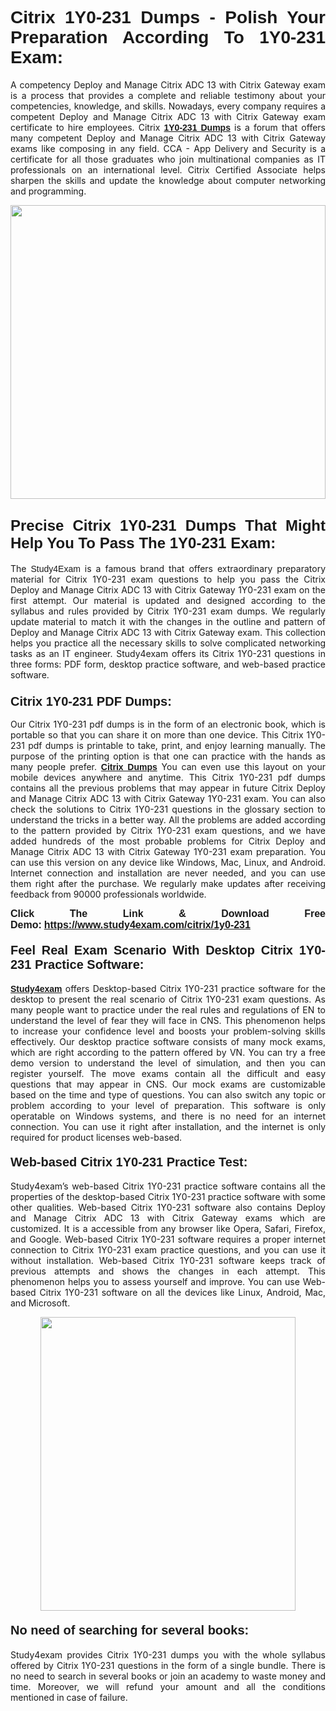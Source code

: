 <h1 style="text-align: justify;"><strong><span style="font-family:Lucida Sans Unicode,Lucida Grande,sans-serif;">Citrix 1Y0-231 Dumps - Polish Your Preparation According To 1Y0-231 Exam:</span></strong></h1>

<p style="text-align: justify;">A competency Deploy and Manage Citrix ADC 13 with Citrix Gateway exam is a process that provides a complete and reliable testimony about your competencies, knowledge, and skills. Nowadays, every company requires a competent Deploy and Manage Citrix ADC 13 with Citrix Gateway exam certificate to hire employees. Citrix <a href="https://www.study4exam.com/citrix/1y0-231-valid-dumps"><span style="font-family:Verdana,Geneva,sans-serif;"><strong>1Y0-231 Dumps</strong></span></a> is a forum that offers many competent Deploy and Manage Citrix ADC 13 with Citrix Gateway exams like composing in any field. CCA - App Delivery and Security is a certificate for all those graduates who join multinational companies as IT professionals on an international level. Citrix Certified Associate helps sharpen the skills and update the knowledge about computer networking and programming.</p>

<p style="text-align: justify;"><a href="https://www.study4exam.com/citrix/1y0-231"><img alt="" src="https://www.thequestionanswers.com/wp-content/uploads/2022/06/S4E-Cert-Exams-Questions-Banner.webp" style="width: 100%; height: 470px;" /></a></p>

<h2 style="text-align: justify;"><span style="font-family:Lucida Sans Unicode,Lucida Grande,sans-serif;"><strong><span style="font-size:24px;">Precise Citrix 1Y0-231 Dumps That Might Help You To Pass The 1Y0-231 Exam:</span></strong></span></h2>

<p style="text-align: justify;">The <span style="font-family:Lucida Sans Unicode,Lucida Grande,sans-serif;">Study4Exam</span> is a famous brand that offers extraordinary preparatory material for Citrix 1Y0-231 exam questions to help you pass the Citrix Deploy and Manage Citrix ADC 13 with Citrix Gateway 1Y0-231 exam on the first attempt. Our material is updated and designed according to the syllabus and rules provided by Citrix 1Y0-231 exam dumps. We regularly update material to match it with the changes in the outline and pattern of Deploy and Manage Citrix ADC 13 with Citrix Gateway exam. This collection helps you practice all the necessary skills to solve complicated networking tasks as an IT engineer. Study4exam offers its Citrix 1Y0-231 questions in three forms: PDF form, desktop practice software, and web-based practice software. </p>

<h3 style="text-align: justify;"><strong><span style="font-size:20px;"><span style="font-family:Lucida Sans Unicode,Lucida Grande,sans-serif;">Citrix 1Y0-231 PDF Dumps:</span></span></strong></h3>

<p style="text-align: justify;">Our Citrix 1Y0-231 pdf dumps is in the form of an electronic book, which is portable so that you can share it on more than one device. This Citrix 1Y0-231 pdf dumps is printable to take, print, and enjoy learning manually. The purpose of the printing option is that one can practice with the hands as many people prefer. <a href="https://www.study4exam.com/citrix-exams"><span style="font-family:Lucida Sans Unicode,Lucida Grande,sans-serif;"><strong>Citrix Dumps</strong></span></a> You can even use this layout on your mobile devices anywhere and anytime. This Citrix 1Y0-231 pdf dumps contains all the previous problems that may appear in future Citrix Deploy and Manage Citrix ADC 13 with Citrix Gateway 1Y0-231 exam. You can also check the solutions to Citrix 1Y0-231 questions in the glossary section to understand the tricks in a better way. All the problems are added according to the pattern provided by Citrix 1Y0-231 exam questions, and we have added hundreds of the most probable problems for Citrix Deploy and Manage Citrix ADC 13 with Citrix Gateway 1Y0-231 exam preparation. You can use this version on any device like Windows, Mac, Linux, and Android. Internet connection and installation are never needed, and you can use them right after the purchase. We regularly make updates after receiving feedback from 90000 professionals worldwide.</p>

<p style="text-align: justify;"><span style="font-family:Lucida Sans Unicode,Lucida Grande,sans-serif;"><strong><span style="font-size:16px;">Click The Link & Download Free Demo:</span></strong></span> <strong><span style="font-family:Lucida Sans Unicode,Lucida Grande,sans-serif;"><span style="font-size:16px;"><a href="https://www.study4exam.com/citrix/1y0-231">https://www.study4exam.com/citrix/1y0-231</a></span></span></strong></p>

<h4 style="text-align: justify;"><strong><span style="font-family:Lucida Sans Unicode,Lucida Grande,sans-serif;"><span style="font-size:20px;">Feel Real Exam Scenario With Desktop Citrix 1Y0-231 Practice Software:</span></span></strong></h4>

<p style="text-align: justify;"><a href="https://www.study4exam.com/"><span style="font-family:Verdana,Geneva,sans-serif;"><strong>Study4exam</strong></span></a> offers Desktop-based Citrix 1Y0-231 practice software for the desktop to present the real scenario of Citrix 1Y0-231 exam questions. As many people want to practice under the real rules and regulations of EN to understand the level of fear they will face in CNS. This phenomenon helps to increase your confidence level and boosts your problem-solving skills effectively. Our desktop practice software consists of many mock exams, which are right according to the pattern offered by VN. You can try a free demo version to understand the level of simulation, and then you can register yourself. The move exams contain all the difficult and easy questions that may appear in CNS. Our mock exams are customizable based on the time and type of questions. You can also switch any topic or problem according to your level of preparation. This software is only operatable on Windows systems, and there is no need for an internet connection. You can use it right after installation, and the internet is only required for product licenses web-based. </p>

<h4 style="text-align: justify;"><span style="font-family:Lucida Sans Unicode,Lucida Grande,sans-serif;"><strong><span style="font-size:20px;">Web-based Citrix 1Y0-231 Practice Test:</span></strong></span></h4>

<p style="text-align: justify;">Study4exam’s web-based Citrix 1Y0-231 practice software contains all the properties of the desktop-based Citrix 1Y0-231 practice software with some other qualities. Web-based Citrix 1Y0-231 software also contains Deploy and Manage Citrix ADC 13 with Citrix Gateway exams which are customized. It is a accessible from any browser like Opera, Safari, Firefox, and Google. Web-based Citrix 1Y0-231 software requires a proper internet connection to Citrix 1Y0-231 exam practice questions, and you can use it without installation. Web-based Citrix 1Y0-231 software keeps track of previous attempts and shows the changes in each attempt. This phenomenon helps you to assess yourself and improve. You can use Web-based Citrix 1Y0-231 software on all the devices like Linux, Android, Mac, and Microsoft.</p>

<p style="text-align: center;"><a href="https://www.study4exam.com/citrix/1y0-231"><img alt="" src="https://www.thequestionanswers.com/wp-content/uploads/2022/06/S4E-Cert-Exams-Questions-Discount-Banner.webp" style="width: 90%; height: 470px;" /></a></p>

<h4 style="text-align: justify;"><span style="font-family:Lucida Sans Unicode,Lucida Grande,sans-serif;"><strong><span style="font-size:20px;">No need of searching for several books:</span></strong></span></h4>

<p style="text-align: justify;">Study4exam provides Citrix 1Y0-231 dumps you with the whole syllabus offered by Citrix 1Y0-231 questions in the form of a single bundle. There is no need to search in several books or join an academy to waste money and time. Moreover, we will refund your amount and all the conditions mentioned in case of failure.</p>
